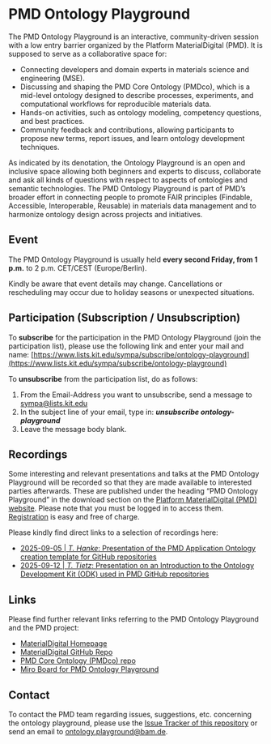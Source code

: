 # PMD Ontology Playground
The PMD Ontology Playground is an interactive, community-driven session with a low entry barrier organized by the Platform MaterialDigital (PMD). It is supposed to serve as a collaborative space for:

* Connecting developers and domain experts in materials science and engineering (MSE).
* Discussing and shaping the PMD Core Ontology (PMDco), which is a mid-level ontology designed to describe processes, experiments, and computational workflows for reproducible materials data.
* Hands-on activities, such as ontology modeling, competency questions, and best practices.
* Community feedback and contributions, allowing participants to propose new terms, report issues, and learn ontology development techniques.

As indicated by its denotation, the Ontology Playground is an open and inclusive space allowing both beginners and experts to discuss, collaborate and ask all kinds of questions with respect to aspects of ontologies and semantic technologies.
The PMD Ontology Playground is part of PMD’s broader effort in connecting people to promote FAIR principles (Findable, Accessible, Interoperable, Reusable) in materials data management and to harmonize ontology design across projects and initiatives.

## Event
The PMD Ontology Playground is usually held **every second Friday, from 1 p.m.** to 2 p.m. CET/CEST (Europe/Berlin). 

Kindly be aware that event details may change. Cancellations or rescheduling may occur due to holiday seasons or unexpected situations.

## Participation (Subscription / Unsubscription)
To **subscribe** for the participation in the PMD Ontology Playground (join the participation list), please use the following link and enter your mail and name:
[https://www.lists.kit.edu/sympa/subscribe/ontology-playground](https://www.lists.kit.edu/sympa/subscribe/ontology-playground)


To **unsubscribe** from the participation list, do as follows:
1.	From the Email-Address you want to unsubscribe, send a message to [sympa@lists.kit.edu](mailto:sympa@lists.kit.edu)
2.	In the subject line of your email, type in: ***unsubscribe ontology-playground***
3.	Leave the message body blank.

## Recordings 
Some interesting and relevant presentations and talks at the PMD Ontology Playground will be recorded so that they are made available to interested parties afterwards. These are published under the heading “PMD Ontology Playground” in the download section on the [Platform MaterialDigital (PMD) website](https://materialdigital.de/download//). Please note that you must be logged in to access them. [Registration](https://materialdigital.de/auth/login?next=/auth/login) is easy and free of charge. 

Please kindly find direct links to a selection of recordings here:

* [2025-09-05 | *T. Hanke*: Presentation of the PMD Application Ontology creation template for GitHub repositories](https://materialdigital.de/download/2025-09-05_Application_Ontology_creation_template_GitHub.mp4)
* [2025-09-12 | *T. Tietz*: Presentation on an Introduction to the Ontology Development Kit (ODK) used in PMD GitHub repositories](https://materialdigital.de/download/2025-09-12_Special_Edition_Intro_to_ODK.mp4)

## Links
Please find further relevant links referring to the PMD Ontology Playground and the PMD project:

* [MaterialDigital Homepage](https://materialdigital.de/)
* [MaterialDigital GitHub Repo](https://github.com/materialdigital)
* [PMD Core Ontology (PMDco) repo](https://github.com/materialdigital/core-ontology/)
* [Miro Board for PMD Ontology Playground](https://miro.com/app/board/uXjVNOTPrFo=/)

## Contact
To contact the PMD team regarding issues, suggestions, etc. concerning the ontology playground, please use the [Issue Tracker of this repository](https://github.com/materialdigital/ontology-playground/issues) or send an email to [ontology.playground@bam.de](mailto:ontology.playground@bam.de).

